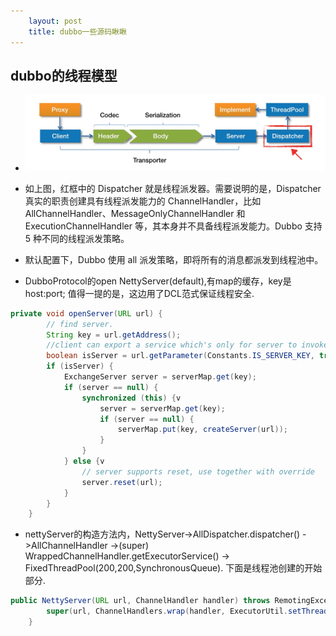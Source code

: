 ```yaml
---
    layout: post
    title: dubbo一些源码瞅瞅
---
```


## dubbo的线程模型

- ![dubbo的线程派发器](../images/dispatcher-location.jpg)

- 如上图，红框中的 Dispatcher 就是线程派发器。需要说明的是，Dispatcher 真实的职责创建具有线程派发能力的 ChannelHandler，比如 AllChannelHandler、MessageOnlyChannelHandler 和 ExecutionChannelHandler 等，其本身并不具备线程派发能力。Dubbo 支持 5 种不同的线程派发策略。

- 默认配置下，Dubbo 使用 all 派发策略，即将所有的消息都派发到线程池中。


- DubboProtocol的open NettyServer(default),有map的缓存，key是host:port; 值得一提的是，这边用了DCL范式保证线程安全.    
```java
private void openServer(URL url) {
        // find server.
        String key = url.getAddress();
        //client can export a service which's only for server to invoke
        boolean isServer = url.getParameter(Constants.IS_SERVER_KEY, true);
        if (isServer) {
            ExchangeServer server = serverMap.get(key);
            if (server == null) {
                synchronized (this) {v
                    server = serverMap.get(key);
                    if (server == null) {
                        serverMap.put(key, createServer(url));
                    }
                }
            } else {v
                // server supports reset, use together with override
                server.reset(url);
            }
        }
    }   
```

- nettyServer的构造方法内，NettyServer->AllDispatcher.dispatcher() ->AllChannelHandler ->(super) WrappedChannelHandler.getExecutorService()  -> FixedThreadPool(200,200,SynchronousQueue). 下面是线程池创建的开始部分.    
```java
public NettyServer(URL url, ChannelHandler handler) throws RemotingException {
        super(url, ChannelHandlers.wrap(handler, ExecutorUtil.setThreadName(url, SERVER_THREAD_POOL_NAME)));
    }
```




